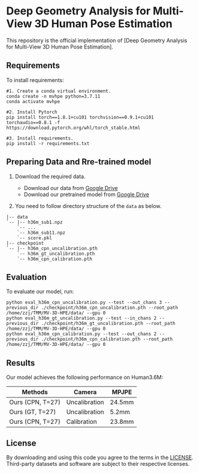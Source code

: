 # Deep Geometry Analysis for Multi-View 3D Human Pose Estimation
This repository is the official implementation of [Deep Geometry Analysis for Multi-View 3D Human Pose Estimation]. 
## Requirements

To install requirements:

```setup
#1. Create a conda virtual environment.
conda create -n mvhpe python=3.7.11
conda activate mvhpe

#2. Install Pytorch
pip install torch==1.8.1+cu101 torchvision==0.9.1+cu101 torchaudio==0.8.1 -f https://download.pytorch.org/whl/torch_stable.html

#3. Install requirements.
pip install -r requirements.txt
```

## Preparing Data and Rre-trained model
1. Download the required data.
   * Download our data from [Google Drive](https://drive.google.com/drive/folders/1Z6-fLuANi2Y67w-VZrx-oG_K9IrSINtK?usp=sharing) 
   * Download our pretrained model from [Google Drive](https://drive.google.com/drive/folders/1zxcGUvszOH2Sh1JOa_cSvHdNyRdwBwpO?usp=sharing)
   
2. You need to follow directory structure of the `data` as below.
```
|-- data
`-- |-- h36m_sub1.npz
    `-- ...
    `-- h36m_sub11.npz
    `-- score.pkl
|-- checkpoint
`-- |-- h36m_cpn_uncalibration.pth
    `-- h36m_gt_uncalibration.pth
    `-- h36m_cpn_calibration.pth
```

## Evaluation

To evaluate our model, run:

```eval
python eval_h36m_cpn_uncalibration.py --test --out_chans 3 --previous_dir ./checkpoint/h36m_cpn_uncalibration.pth --root_path /home/zzj/TMM/MV-3D-HPE/data/ --gpu 0
python eval_h36m_gt_uncalibration.py --test --in_chans 2 --previous_dir ./checkpoint/h36m_gt_uncalibration.pth --root_path /home/zzj/TMM/MV-3D-HPE/data/ --gpu 0
python eval_h36m_cpn_calibration.py --test --out_chans 2 --previous_dir ./checkpoint/h36m_cpn_calibration.pth --root_path /home/zzj/TMM/MV-3D-HPE/data/ --gpu 0
```
## Results

Our model achieves the following performance on Human3.6M:

| Methods            |Camera     |MPJPE|
| -------------------|-----------|------------|
| Ours (CPN, T=27)   |Uncalibration|     24.5mm |      
| Ours (GT, T=27)    |Uncalibration|     5.2mm  |  
| Ours (CPN, T=27)   |Calibration  |     23.8mm |  

## License
By downloading and using this code you agree to the terms in the [LICENSE](LICENSE). Third-party datasets and software are subject to their respective licenses.
